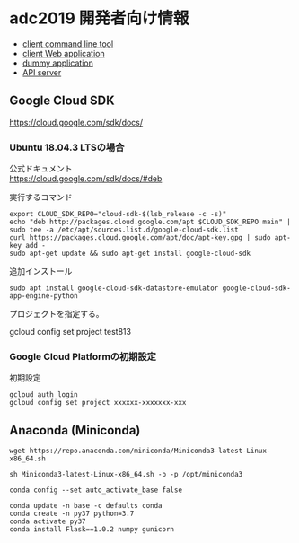 adc2019 開発者向け情報
======================

- [client command line tool](client/devel.md)
- [client Web application](client-app/devel.md)
- [dummy application](hello_world/README.md)
- [API server](server/devel.md)


Google Cloud SDK
----------------

https://cloud.google.com/sdk/docs/


### Ubuntu 18.04.3 LTSの場合

公式ドキュメント  
https://cloud.google.com/sdk/docs/#deb

実行するコマンド

```
export CLOUD_SDK_REPO="cloud-sdk-$(lsb_release -c -s)"
echo "deb http://packages.cloud.google.com/apt $CLOUD_SDK_REPO main" | sudo tee -a /etc/apt/sources.list.d/google-cloud-sdk.list
curl https://packages.cloud.google.com/apt/doc/apt-key.gpg | sudo apt-key add -
sudo apt-get update && sudo apt-get install google-cloud-sdk
```

追加インストール

```
sudo apt install google-cloud-sdk-datastore-emulator google-cloud-sdk-app-engine-python
```

プロジェクトを指定する。

gcloud config set project test813


### Google Cloud Platformの初期設定

初期設定

```
gcloud auth login
gcloud config set project xxxxxx-xxxxxxx-xxx
```



Anaconda (Miniconda)
--------------------

```
wget https://repo.anaconda.com/miniconda/Miniconda3-latest-Linux-x86_64.sh

sh Miniconda3-latest-Linux-x86_64.sh -b -p /opt/miniconda3

conda config --set auto_activate_base false

conda update -n base -c defaults conda
conda create -n py37 python=3.7
conda activate py37
conda install Flask==1.0.2 numpy gunicorn
```
